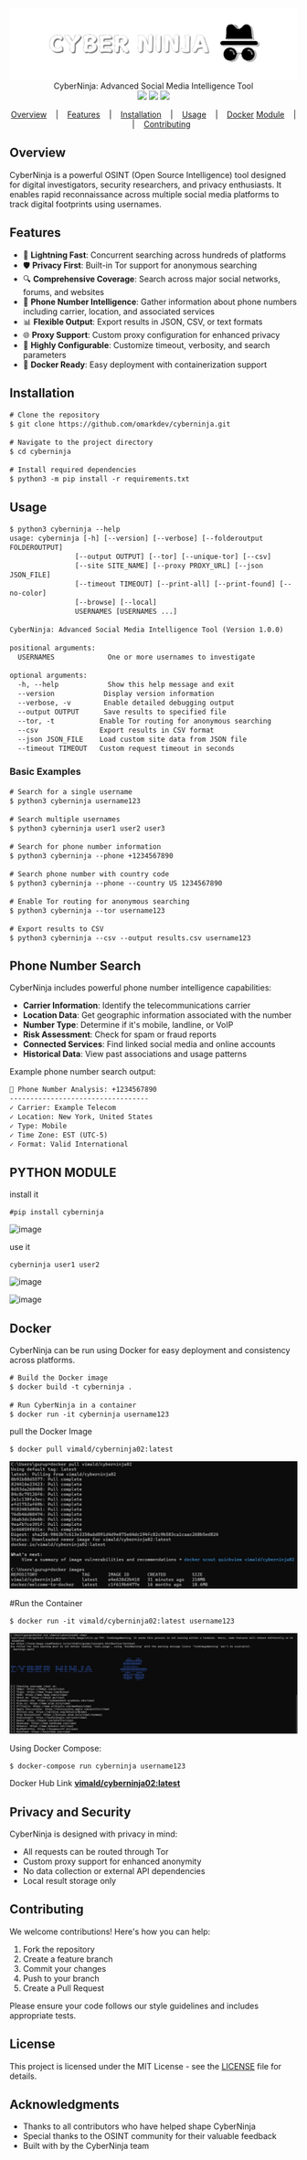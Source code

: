 <p align=center>

  <img src="./img/ban.png"/>

  <br>
  <span>CyberNinja: Advanced Social Media Intelligence Tool</span>
  <br>
  <a target="_blank" href="https://www.python.org/downloads/" title="Python version"><img src="https://img.shields.io/badge/python-%3E=_3.6-green.svg"></a>
  <a target="_blank" href="LICENSE" title="License: MIT"><img src="https://img.shields.io/badge/License-MIT-blue.svg"></a>
  <a target="_blank" href="https://github.com/omarkdev/cyberninja/actions" title="Test Status"><img src="https://img.shields.io/badge/tests-passing-brightgreen.svg"></a>
</p>

<p align="center">
  <a href="#overview">Overview</a>
  &nbsp;&nbsp;&nbsp;|&nbsp;&nbsp;&nbsp;
  <a href="#features">Features</a>
  &nbsp;&nbsp;&nbsp;|&nbsp;&nbsp;&nbsp;
  <a href="#installation">Installation</a>
  &nbsp;&nbsp;&nbsp;|&nbsp;&nbsp;&nbsp;
  <a href="#usage">Usage</a>
  &nbsp;&nbsp;&nbsp;|&nbsp;&nbsp;&nbsp;
  <a href="#docker">Docker</a>
  <a href="#PYTHON MOUDLE">Module</a>
  &nbsp;&nbsp;&nbsp;|&nbsp;&nbsp;&nbsp;
  &nbsp;&nbsp;&nbsp;|&nbsp;&nbsp;&nbsp;
  <a href="#contributing">Contributing</a>
</p>

## Overview

CyberNinja is a powerful OSINT (Open Source Intelligence) tool designed for digital investigators, security researchers, and privacy enthusiasts. It enables rapid reconnaissance across multiple social media platforms to track digital footprints using usernames.

## Features

- 🚀 **Lightning Fast**: Concurrent searching across hundreds of platforms
- 🛡️ **Privacy First**: Built-in Tor support for anonymous searching
- 🔍 **Comprehensive Coverage**: Search across major social networks, forums, and websites
- 📱 **Phone Number Intelligence**: Gather information about phone numbers including carrier, location, and associated services
- 📊 **Flexible Output**: Export results in JSON, CSV, or text formats
- 🌐 **Proxy Support**: Custom proxy configuration for enhanced privacy
- 🔧 **Highly Configurable**: Customize timeout, verbosity, and search parameters
- 🐳 **Docker Ready**: Easy deployment with containerization support

## Installation

```console
# Clone the repository
$ git clone https://github.com/omarkdev/cyberninja.git

# Navigate to the project directory
$ cd cyberninja

# Install required dependencies
$ python3 -m pip install -r requirements.txt
```

## Usage

```console
$ python3 cyberninja --help
usage: cyberninja [-h] [--version] [--verbose] [--folderoutput FOLDEROUTPUT]
                [--output OUTPUT] [--tor] [--unique-tor] [--csv]
                [--site SITE_NAME] [--proxy PROXY_URL] [--json JSON_FILE]
                [--timeout TIMEOUT] [--print-all] [--print-found] [--no-color]
                [--browse] [--local]
                USERNAMES [USERNAMES ...]

CyberNinja: Advanced Social Media Intelligence Tool (Version 1.0.0)

positional arguments:
  USERNAMES             One or more usernames to investigate

optional arguments:
  -h, --help            Show this help message and exit
  --version            Display version information
  --verbose, -v        Enable detailed debugging output
  --output OUTPUT      Save results to specified file
  --tor, -t           Enable Tor routing for anonymous searching
  --csv               Export results in CSV format
  --json JSON_FILE    Load custom site data from JSON file
  --timeout TIMEOUT   Custom request timeout in seconds
```

### Basic Examples

```console
# Search for a single username
$ python3 cyberninja username123

# Search multiple usernames
$ python3 cyberninja user1 user2 user3

# Search for phone number information
$ python3 cyberninja --phone +1234567890

# Search phone number with country code
$ python3 cyberninja --phone --country US 1234567890

# Enable Tor routing for anonymous searching
$ python3 cyberninja --tor username123

# Export results to CSV
$ python3 cyberninja --csv --output results.csv username123
```

## Phone Number Search

CyberNinja includes powerful phone number intelligence capabilities:

- **Carrier Information**: Identify the telecommunications carrier
- **Location Data**: Get geographic information associated with the number
- **Number Type**: Determine if it's mobile, landline, or VoIP
- **Risk Assessment**: Check for spam or fraud reports
- **Connected Services**: Find linked social media and online accounts
- **Historical Data**: View past associations and usage patterns

Example phone number search output:
```
📱 Phone Number Analysis: +1234567890
----------------------------------
✓ Carrier: Example Telecom
✓ Location: New York, United States
✓ Type: Mobile
✓ Time Zone: EST (UTC-5)
✓ Format: Valid International
```
## PYTHON MODULE

install it 
```
#pip install cyberninja 
```

![image](https://github.com/user-attachments/assets/0ad71c13-8e55-44af-935c-4becca9d702f)


use it 
```
cyberninja user1 user2

```
![image](https://github.com/user-attachments/assets/4ad7e864-d0a8-4e97-9fdc-067f46c57199)

![image](https://github.com/user-attachments/assets/d40ce7cd-08cb-4894-aceb-a8c7821757c5)


## Docker

CyberNinja can be run using Docker for easy deployment and consistency across platforms.

```console
# Build the Docker image
$ docker build -t cyberninja .

# Run CyberNinja in a container
$ docker run -it cyberninja username123
```
pull the Docker Image
```
$ docker pull vimald/cyberninja02:latest
```
![Docker Pull Image](https://github.com/Vimal007Vimal/CyberNinja/blob/main/img/pull.jpeg)

#Run the Container
```
$ docker run -it vimald/cyberninja02:latest username123
```

![Docker run Image](https://github.com/Vimal007Vimal/CyberNinja/blob/main/img/dcokerrun.jpeg)


Using Docker Compose:
```console
$ docker-compose run cyberninja username123
```

Docker Hub Link
[**vimald/cyberninja02:latest**](https://hub.docker.com/repository/docker/vimald/cyberninja02/general)

## Privacy and Security

CyberNinja is designed with privacy in mind:
- All requests can be routed through Tor
- Custom proxy support for enhanced anonymity
- No data collection or external API dependencies
- Local result storage only

## Contributing

We welcome contributions! Here's how you can help:

1. Fork the repository
2. Create a feature branch
3. Commit your changes
4. Push to your branch
5. Create a Pull Request

Please ensure your code follows our style guidelines and includes appropriate tests.

## License

This project is licensed under the MIT License - see the [LICENSE](LICENSE) file for details.

## Acknowledgments

- Thanks to all contributors who have helped shape CyberNinja
- Special thanks to the OSINT community for their valuable feedback
- Built with by the CyberNinja team
